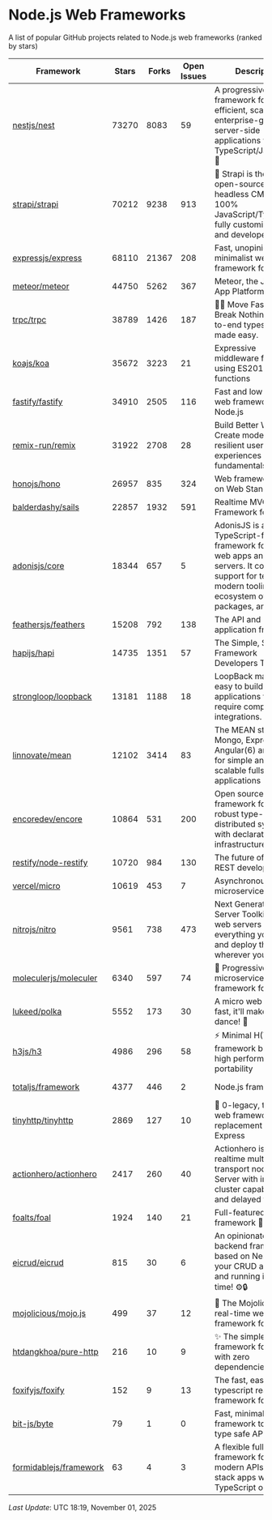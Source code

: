 # Node.js Web Frameworks
A list of popular GitHub projects related to Node.js web frameworks (ranked by stars)


| Framework | Stars | Forks | Open Issues | Description | Last Update | License |
| --------- | ----- | ----- | ----------- | ----------- | ----------- | ------- |
| [nestjs/nest](https://github.com/nestjs/nest) | 73270 | 8083 | 59 | A progressive Node.js framework for building efficient, scalable, and enterprise-grade server-side applications with TypeScript/JavaScript 🚀 | October 31, 2025 | MIT License |
| [strapi/strapi](https://github.com/strapi/strapi) | 70212 | 9238 | 913 | 🚀 Strapi is the leading open-source headless CMS. It’s 100% JavaScript/TypeScript, fully customizable, and developer-first. | October 30, 2025 | Other |
| [expressjs/express](https://github.com/expressjs/express) | 68110 | 21367 | 208 | Fast, unopinionated, minimalist web framework for node. | November 01, 2025 | MIT License |
| [meteor/meteor](https://github.com/meteor/meteor) | 44750 | 5262 | 367 | Meteor, the JavaScript App Platform | October 30, 2025 | Other |
| [trpc/trpc](https://github.com/trpc/trpc) | 38789 | 1426 | 187 | 🧙‍♀️  Move Fast and Break Nothing. End-to-end typesafe APIs made easy.  | October 28, 2025 | MIT License |
| [koajs/koa](https://github.com/koajs/koa) | 35672 | 3223 | 21 | Expressive middleware for node.js using ES2017 async functions | October 27, 2025 | MIT License |
| [fastify/fastify](https://github.com/fastify/fastify) | 34910 | 2505 | 116 | Fast and low overhead web framework, for Node.js | November 01, 2025 | Other |
| [remix-run/remix](https://github.com/remix-run/remix) | 31922 | 2708 | 28 | Build Better Websites. Create modern, resilient user experiences with web fundamentals. | November 01, 2025 | MIT License |
| [honojs/hono](https://github.com/honojs/hono) | 26957 | 835 | 324 | Web framework built on Web Standards | October 30, 2025 | MIT License |
| [balderdashy/sails](https://github.com/balderdashy/sails) | 22857 | 1932 | 591 | Realtime MVC Framework for Node.js | August 06, 2025 | MIT License |
| [adonisjs/core](https://github.com/adonisjs/core) | 18344 | 657 | 5 | AdonisJS is a TypeScript-first web framework for building web apps and API servers. It comes with support for testing, modern tooling, an ecosystem of official packages, and more. | October 31, 2025 | MIT License |
| [feathersjs/feathers](https://github.com/feathersjs/feathers) | 15208 | 792 | 138 | The API and real-time application framework | September 30, 2025 | MIT License |
| [hapijs/hapi](https://github.com/hapijs/hapi) | 14735 | 1351 | 57 | The Simple, Secure Framework Developers Trust | August 13, 2025 | Other |
| [strongloop/loopback](https://github.com/strongloop/loopback) | 13181 | 1188 | 18 | LoopBack makes it easy to build modern applications that require complex integrations. | March 06, 2021 | Other |
| [linnovate/mean](https://github.com/linnovate/mean) | 12102 | 3414 | 83 | The MEAN stack uses Mongo, Express, Angular(6) and Node for simple and scalable fullstack js applications | November 07, 2024 |  |
| [encoredev/encore](https://github.com/encoredev/encore) | 10864 | 531 | 200 | Open source framework for building robust type-safe distributed systems with declarative infrastructure | October 31, 2025 | Mozilla Public License 2.0 |
| [restify/node-restify](https://github.com/restify/node-restify) | 10720 | 984 | 130 | The future of Node.js REST development | January 27, 2024 | MIT License |
| [vercel/micro](https://github.com/vercel/micro) | 10619 | 453 | 7 | Asynchronous HTTP microservices | June 08, 2024 | MIT License |
| [nitrojs/nitro](https://github.com/nitrojs/nitro) | 9561 | 738 | 473 | Next Generation Server Toolkit. Create web servers with everything you need and deploy them wherever you prefer. | November 01, 2025 | MIT License |
| [moleculerjs/moleculer](https://github.com/moleculerjs/moleculer) | 6340 | 597 | 74 | :rocket: Progressive microservices framework for Node.js | October 09, 2025 | MIT License |
| [lukeed/polka](https://github.com/lukeed/polka) | 5552 | 173 | 30 | A micro web server so fast, it'll make you dance! :dancers: | June 23, 2024 | MIT License |
| [h3js/h3](https://github.com/h3js/h3) | 4986 | 296 | 58 | ⚡️ Minimal H(TTP) framework built for high performance and portability  | October 27, 2025 | MIT License |
| [totaljs/framework](https://github.com/totaljs/framework) | 4377 | 446 | 2 | Node.js framework | March 22, 2024 | Other |
| [tinyhttp/tinyhttp](https://github.com/tinyhttp/tinyhttp) | 2869 | 127 | 10 | 🦄 0-legacy, tiny & fast web framework as a replacement of Express | October 07, 2025 | MIT License |
| [actionhero/actionhero](https://github.com/actionhero/actionhero) | 2417 | 260 | 40 | Actionhero is a realtime multi-transport nodejs API Server with integrated cluster capabilities and delayed tasks | September 24, 2025 | Apache License 2.0 |
| [foalts/foal](https://github.com/foalts/foal) | 1924 | 140 | 21 | Full-featured Node.js framework 🚀 | October 08, 2025 | MIT License |
| [eicrud/eicrud](https://github.com/eicrud/eicrud) | 815 | 30 | 6 | An opinionated backend framework based on NestJS. Get your CRUD app up and running in no time! ⚙️🔒 | October 29, 2025 | MIT License |
| [mojolicious/mojo.js](https://github.com/mojolicious/mojo.js) | 499 | 37 | 12 | :unicorn: The Mojolicious real-time web framework for Node.js | October 24, 2025 | MIT License |
| [htdangkhoa/pure-http](https://github.com/htdangkhoa/pure-http) | 216 | 10 | 9 | ✨ The simple web framework for Node.js with zero dependencies. | May 14, 2024 | MIT License |
| [foxifyjs/foxify](https://github.com/foxifyjs/foxify) | 152 | 9 | 13 | The fast, easy to use & typescript ready web framework for Node.js | June 24, 2023 | MIT License |
| [bit-js/byte](https://github.com/bit-js/byte) | 79 | 1 | 0 | Fast, minimal web framework to create type safe APIs | August 03, 2024 |  |
| [formidablejs/framework](https://github.com/formidablejs/framework) | 63 | 4 | 3 | A flexible full-stack framework for build modern APIs or full-stack apps with TypeScript or Imba. | October 20, 2025 | MIT License |

*Last Update*: UTC 18:19, November 01, 2025